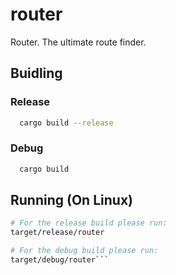 # router

Router. The ultimate route finder.

## Buidling
### Release
```sh
  cargo build --release
```

### Debug
```sh
  cargo build
```

## Running (On Linux)
```sh
# For the release build please run:
target/release/router

# For the debug build please run:
target/debug/router```
